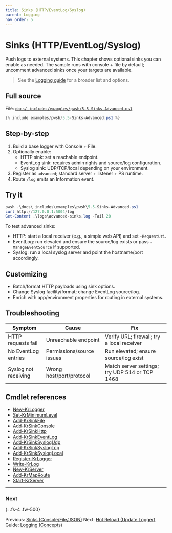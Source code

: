 ```yaml
---
title: Sinks (HTTP/EventLog/Syslog)
parent: Logging
nav_order: 5
---
```


# Sinks (HTTP/EventLog/Syslog)

Push logs to external systems. This chapter shows optional sinks you can enable
as needed. The sample runs with console + file by default; uncomment advanced sinks
once your targets are available.

> See the [Logging guide](/guides/logging) for a broader list and options.

## Full source

File: [`docs/_includes/examples/pwsh/5.5-Sinks-Advanced.ps1`][5.5-Sinks-Advanced.ps1]

```powershell
{% include examples/pwsh/5.5-Sinks-Advanced.ps1 %}
```

## Step-by-step

1. Build a base logger with Console + File.
2. Optionally enable:
   - HTTP sink: set a reachable endpoint.
   - EventLog sink: requires admin rights and source/log configuration.
   - Syslog sink: UDP/TCP/local depending on your environment.
3. Register as `advanced`; standard server + listener + PS runtime.
4. Route `/log` emits an Information event.

## Try it

```powershell
pwsh .\docs\_includes\examples\pwsh\5.5-Sinks-Advanced.ps1
curl http://127.0.0.1:5004/log
Get-Content .\logs\advanced-sinks.log -Tail 20
```

To test advanced sinks:

- HTTP: start a local receiver (e.g., a simple web API) and set `-RequestUri`.
- EventLog: run elevated and ensure the source/log exists or pass `-ManageEventSource` if supported.
- Syslog: run a local syslog server and point the hostname/port accordingly.

## Customizing

- Batch/format HTTP payloads using sink options.
- Change Syslog facility/format; change EventLog source/log.
- Enrich with app/environment properties for routing in external systems.

## Troubleshooting

| Symptom              | Cause                     | Fix                                            |
|----------------------|---------------------------|------------------------------------------------|
| HTTP requests fail   | Unreachable endpoint      | Verify URL; firewall; try a local receiver     |
| No EventLog entries  | Permissions/source issues | Run elevated; ensure source/log exist          |
| Syslog not receiving | Wrong host/port/protocol  | Match server settings; try UDP 514 or TCP 1468 |

## Cmdlet references

- [New-KrLogger][New-KrLogger]
- [Set-KrMinimumLevel][Set-KrMinimumLevel]
- [Add-KrSinkFile][Add-KrSinkFile]
- [Add-KrSinkConsole][Add-KrSinkConsole]
- [Add-KrSinkHttp][Add-KrSinkHttp]
- [Add-KrSinkEventLog][Add-KrSinkEventLog]
- [Add-KrSinkSyslogUdp][Add-KrSinkSyslogUdp]
- [Add-KrSinkSyslogTcp][Add-KrSinkSyslogTcp]
- [Add-KrSinkSyslogLocal][Add-KrSinkSyslogLocal]
- [Register-KrLogger][Register-KrLogger]
- [Write-KrLog][Write-KrLog]
- [New-KrServer][New-KrServer]
- [Add-KrMapRoute][Add-KrMapRoute]
- [Start-KrServer][Start-KrServer]

---

### Next

{: .fs-4 .fw-500}

Previous: [Sinks (Console/File/JSON)](./4.Sinks)
Next: [Hot Reload (Update Logger)](./6.Hot-Reload)
Guide: [Logging (Concepts)](/guides/logging)

[5.5-Sinks-Advanced.ps1]: /_includes/examples/pwsh/5.5-Sinks-Advanced.ps1
[New-KrLogger]: /pwsh/cmdlets/New-KrLogger
[Set-KrMinimumLevel]: /pwsh/cmdlets/Set-KrMinimumLevel
[Add-KrSinkFile]: /pwsh/cmdlets/Add-KrSinkFile
[Add-KrSinkConsole]: /pwsh/cmdlets/Add-KrSinkConsole
[Add-KrSinkHttp]: /pwsh/cmdlets/Add-KrSinkHttp
[Add-KrSinkEventLog]: /pwsh/cmdlets/Add-KrSinkEventLog
[Add-KrSinkSyslogUdp]: /pwsh/cmdlets/Add-KrSinkSyslogUdp
[Add-KrSinkSyslogTcp]: /pwsh/cmdlets/Add-KrSinkSyslogTcp
[Add-KrSinkSyslogLocal]: /pwsh/cmdlets/Add-KrSinkSyslogLocal
[Register-KrLogger]: /pwsh/cmdlets/Register-KrLogger
[Write-KrLog]: /pwsh/cmdlets/Write-KrLog
[New-KrServer]: /pwsh/cmdlets/New-KrServer
[Add-KrMapRoute]: /pwsh/cmdlets/Add-KrMapRoute
[Start-KrServer]: /pwsh/cmdlets/Start-KrServer
